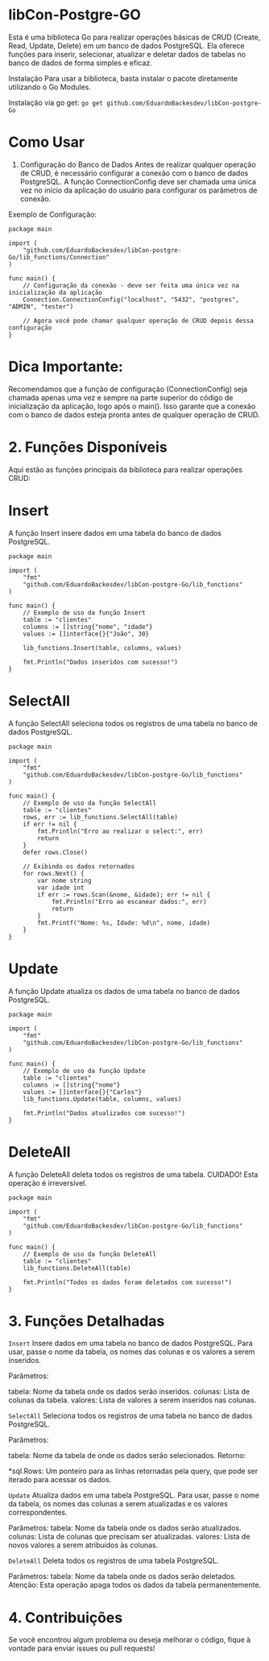 # libCon-Postgre-GO

Esta é uma biblioteca Go para realizar operações básicas de CRUD (Create, Read, Update, Delete) em um banco de dados PostgreSQL. Ela oferece funções para inserir, selecionar, atualizar e deletar dados de tabelas no banco de dados de forma simples e eficaz.

Instalação
Para usar a biblioteca, basta instalar o pacote diretamente utilizando o Go Modules.

Instalação via go get:
```go get github.com/EduardoBackesdev/libCon-postgre-Go```

# Como Usar
1. Configuração do Banco de Dados
Antes de realizar qualquer operação de CRUD, é necessário configurar a conexão com o banco de dados PostgreSQL. A função ConnectionConfig deve ser chamada uma única vez no início da aplicação do usuário para configurar os parâmetros de conexão.

Exemplo de Configuração:
```
package main

import (
	"github.com/EduardoBackesdev/libCon-postgre-Go/lib_functions/Connection"
)

func main() {
	// Configuração da conexão - deve ser feita uma única vez na inicialização da aplicação
	Connection.ConnectionConfig("localhost", "5432", "postgres", "ADMIN", "tester")

	// Agora você pode chamar qualquer operação de CRUD depois dessa configuração
}
```
# Dica Importante:
Recomendamos que a função de configuração (ConnectionConfig) seja chamada apenas uma vez e sempre na parte superior do código de inicialização da aplicação, logo após o main(). Isso garante que a conexão com o banco de dados esteja pronta antes de qualquer operação de CRUD.

# 2. Funções Disponíveis
Aqui estão as funções principais da biblioteca para realizar operações CRUD:

# Insert
A função Insert insere dados em uma tabela do banco de dados PostgreSQL.
``` 
package main

import (
	"fmt"
	"github.com/EduardoBackesdev/libCon-postgre-Go/lib_functions"
)

func main() {
	// Exemplo de uso da função Insert
	table := "clientes"
	columns := []string{"nome", "idade"}
	values := []interface{}{"João", 30}

	lib_functions.Insert(table, columns, values)

	fmt.Println("Dados inseridos com sucesso!")
}
```
# SelectAll
A função SelectAll seleciona todos os registros de uma tabela no banco de dados PostgreSQL.
```
package main

import (
	"fmt"
	"github.com/EduardoBackesdev/libCon-postgre-Go/lib_functions"
)

func main() {
	// Exemplo de uso da função SelectAll
	table := "clientes"
	rows, err := lib_functions.SelectAll(table)
	if err != nil {
		fmt.Println("Erro ao realizar o select:", err)
		return
	}
	defer rows.Close()

	// Exibindo os dados retornados
	for rows.Next() {
		var nome string
		var idade int
		if err := rows.Scan(&nome, &idade); err != nil {
			fmt.Println("Erro ao escanear dados:", err)
			return
		}
		fmt.Printf("Nome: %s, Idade: %d\n", nome, idade)
	}
}
```
# Update
A função Update atualiza os dados de uma tabela no banco de dados PostgreSQL.
```
package main

import (
	"fmt"
	"github.com/EduardoBackesdev/libCon-postgre-Go/lib_functions"
)

func main() {
	// Exemplo de uso da função Update
	table := "clientes"
	columns := []string{"nome"}
	values := []interface{}{"Carlos"}
	lib_functions.Update(table, columns, values)

	fmt.Println("Dados atualizados com sucesso!")
}
```
# DeleteAll
A função DeleteAll deleta todos os registros de uma tabela. CUIDADO! Esta operação é irreversível.
```
package main

import (
	"fmt"
	"github.com/EduardoBackesdev/libCon-postgre-Go/lib_functions"
)

func main() {
	// Exemplo de uso da função DeleteAll
	table := "clientes"
	lib_functions.DeleteAll(table)

	fmt.Println("Todos os dados foram deletados com sucesso!")
}
```
# 3. Funções Detalhadas
```Insert```
Insere dados em uma tabela no banco de dados PostgreSQL. Para usar, passe o nome da tabela, os nomes das colunas e os valores a serem inseridos.

Parâmetros:

tabela: Nome da tabela onde os dados serão inseridos.
colunas: Lista de colunas da tabela.
valores: Lista de valores a serem inseridos nas colunas.

```SelectAll```
Seleciona todos os registros de uma tabela no banco de dados PostgreSQL.

Parâmetros:

tabela: Nome da tabela de onde os dados serão selecionados.
Retorno:

*sql.Rows: Um ponteiro para as linhas retornadas pela query, que pode ser iterado para acessar os dados.

```Update```
Atualiza dados em uma tabela PostgreSQL. Para usar, passe o nome da tabela, os nomes das colunas a serem atualizadas e os valores correspondentes.

Parâmetros:
tabela: Nome da tabela onde os dados serão atualizados.
colunas: Lista de colunas que precisam ser atualizadas.
valores: Lista de novos valores a serem atribuídos às colunas.

```DeleteAll```
Deleta todos os registros de uma tabela PostgreSQL.

Parâmetros:
tabela: Nome da tabela onde os dados serão deletados.
Atenção: Esta operação apaga todos os dados da tabela permanentemente.

# 4. Contribuições
Se você encontrou algum problema ou deseja melhorar o código, fique à vontade para enviar issues ou pull requests!


